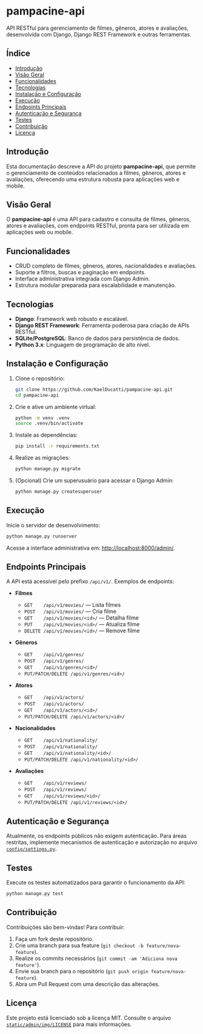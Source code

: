 # pampacine-api

API RESTful para gerenciamento de filmes, gêneros, atores e avaliações, desenvolvida com Django, Django REST Framework e outras ferramentas.

## Índice

- [Introdução](#introdução)
- [Visão Geral](#visão-geral)
- [Funcionalidades](#funcionalidades)
- [Tecnologias](#tecnologias)
- [Instalação e Configuração](#instalação-e-configuração)
- [Execução](#execução)
- [Endpoints Principais](#endpoints-principais)
- [Autenticação e Segurança](#autenticação-e-segurança)
- [Testes](#testes)
- [Contribuição](#contribuição)
- [Licença](#licença)

## Introdução

Esta documentação descreve a API do projeto **pampacine-api**, que permite o gerenciamento de conteúdos relacionados a filmes, gêneros, atores e avaliações, oferecendo uma estrutura robusta para aplicações web e mobile.

## Visão Geral

O **pampacine-api** é uma API para cadastro e consulta de filmes, gêneros, atores e avaliações, com endpoints RESTful, pronta para ser utilizada em aplicações web ou mobile.

## Funcionalidades

- CRUD completo de filmes, gêneros, atores, nacionalidades e avaliações.
- Suporte a filtros, buscas e paginação em endpoints.
- Interface administrativa integrada com Django Admin.
- Estrutura modular preparada para escalabilidade e manutenção.

## Tecnologias

- **Django**: Framework web robusto e escalável.
- **Django REST Framework**: Ferramenta poderosa para criação de APIs RESTful.
- **SQLite/PostgreSQL**: Banco de dados para persistência de dados.
- **Python 3.x**: Linguagem de programação de alto nível.

## Instalação e Configuração

1. Clone o repositório:
    ```sh
    git clone https://github.com/KaelDucatti/pampacine-api.git
    cd pampacine-api
    ```

2. Crie e ative um ambiente virtual:
    ```sh
    python -m venv .venv
    source .venv/bin/activate
    ```

3. Instale as dependências:
    ```sh
    pip install -r requirements.txt
    ```

4. Realize as migrações:
    ```sh
    python manage.py migrate
    ```

5. (Opcional) Crie um superusuário para acessar o Django Admin:
    ```sh
    python manage.py createsuperuser
    ```

## Execução

Inicie o servidor de desenvolvimento:
```sh
python manage.py runserver
```
Acesse a interface administrativa em: [http://localhost:8000/admin/](http://localhost:8000/admin/).

## Endpoints Principais

A API está acessível pelo prefixo `/api/v1/`. Exemplos de endpoints:

- **Filmes**
    - `GET    /api/v1/movies/` — Lista filmes
    - `POST   /api/v1/movies/` — Cria filme
    - `GET    /api/v1/movies/<id>/` — Detalha filme
    - `PUT    /api/v1/movies/<id>/` — Atualiza filme
    - `DELETE /api/v1/movies/<id>/` — Remove filme

- **Gêneros**
    - `GET    /api/v1/genres/`
    - `POST   /api/v1/genres/`
    - `GET    /api/v1/genres/<id>/`
    - `PUT/PATCH/DELETE /api/v1/genres/<id>/`

- **Atores**
    - `GET    /api/v1/actors/`
    - `POST   /api/v1/actors/`
    - `GET    /api/v1/actors/<id>/`
    - `PUT/PATCH/DELETE /api/v1/actors/<id>/`

- **Nacionalidades**
    - `GET    /api/v1/nationality/`
    - `POST   /api/v1/nationality/`
    - `GET    /api/v1/nationality/<id>/`
    - `PUT/PATCH/DELETE /api/v1/nationality/<id>/`

- **Avaliações**
    - `GET    /api/v1/reviews/`
    - `POST   /api/v1/reviews/`
    - `GET    /api/v1/reviews/<id>/`
    - `PUT/PATCH/DELETE /api/v1/reviews/<id>/`

## Autenticação e Segurança

Atualmente, os endpoints públicos não exigem autenticação. Para áreas restritas, implemente mecanismos de autenticação e autorização no arquivo [`config/settings.py`](config/settings.py).

## Testes

Execute os testes automatizados para garantir o funcionamento da API:
```sh
python manage.py test
```

## Contribuição

Contribuições são bem-vindas! Para contribuir:
1. Faça um fork deste repositório.
2. Crie uma branch para sua feature (`git checkout -b feature/nova-feature`).
3. Realize os commits necessários (`git commit -am 'Adiciona nova feature'`).
4. Envie sua branch para o repositório (`git push origin feature/nova-feature`).
5. Abra um Pull Request com uma descrição das alterações.

## Licença

Este projeto está licenciado sob a licença MIT. Consulte o arquivo [`static/admin/img/LICENSE`](static/admin/img/LICENSE) para mais informações.
